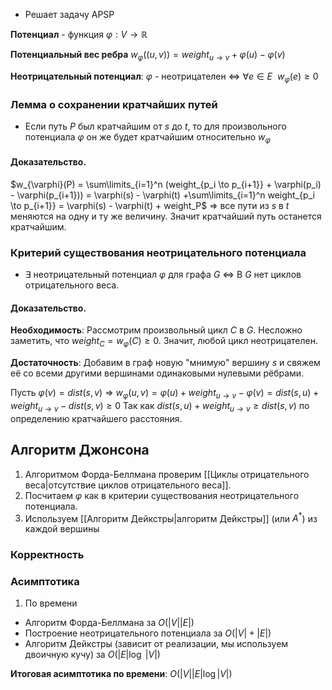 - Решает задачу APSP

**Потенциал** - функция $\varphi : V \to \mathbb{R}$

**Потенциальный вес ребра** $w_{\varphi}((u, v)) = weight_{u \to v} + \varphi(u) - \varphi(v)$

**Неотрицательный потенциал**: $\varphi$ - неотрицателен $\Leftrightarrow$ $\forall e \in E\:\ w_{\varphi}(e) \geq 0$

### Лемма о сохранении кратчайших путей

- Если путь $P$ был кратчайшим от $s$ до $t$, то для произвольного потенциала $\varphi$ он же будет кратчайшим относительно $w_{\varphi}$

#### Доказательство.
$w_{\varphi}(P) = \sum\limits_{i=1}^n (weight_{p_i \to p_{i+1}} + \varphi(p_i) - \varphi(p_{i+1})) = \varphi(s) - \varphi(t) +\sum\limits_{i=1}^n weight_{p_i \to p_{i+1}} = \varphi(s) - \varphi(t) + weight_P$ $\Rightarrow$ все пути из $s$ в $t$ меняются на одну и ту же величину. Значит кратчайший путь останется кратчайшим.

### Критерий существования неотрицательного потенциала

- $\exists$ неотрицательный потенциал $\varphi$ для графа $G$ $\Longleftrightarrow$ В $G$ нет циклов отрицательного веса.

#### Доказательство.

**Необходимость**: Рассмотрим произвольный цикл $C$ в $G$. Несложно заметить, что $weight_C = w_{\varphi}(C) \geq 0$. Значит, любой цикл неотрицателен.

**Достаточность**: Добавим в граф новую "мнимую" вершину $s$ и свяжем её со всеми другими вершинами одинаковыми нулевыми рёбрами.

Пусть $\varphi(v) = dist(s, v)$ $\Rightarrow$ $w_{\varphi}(u, v) = \varphi(u) + weight_{u \to v} - \varphi(v) = dist(s, u) + weight_{u \to v} - dist(s, v) \geq 0$
Так как $dist(s, u) + weight_{u \to v} \geq dist(s, v)$ по определению кратчайшего расстояния.

## Алгоритм Джонсона

1) Алгоритмом Форда-Беллмана проверим [[Циклы отрицательного веса|отсутствие циклов отрицательного веса]].
2) Посчитаем $\varphi$ как в критерии существования неотрицательного потенциала.
3) Используем [[Алгоритм Дейкстры|алгоритм Дейкстры]] (или $A^*$) из каждой вершины

### Корректность

### Асимптотика

1) По времени

- Алгоритм Форда-Беллмана за $O(|V||E|)$
- Построение неотрицательного потенциала за $O(|V| + |E|)$
- Алгоритм Дейкстры (зависит от реализации, мы используем двоичную кучу) за $O(|E|\log\ |V|)$

**Итоговая асимптотика по времени**: $O(|V||E|\log |V|)$
